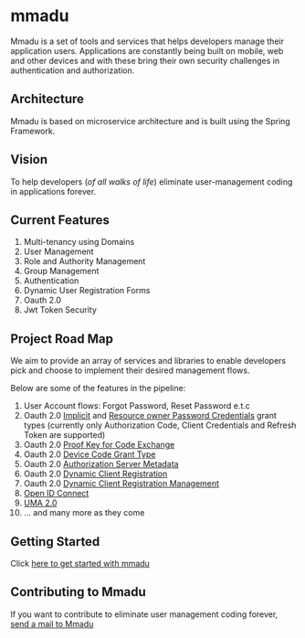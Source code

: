 # mmadu

Mmadu is a set of tools and services that helps developers manage their application users. Applications are constantly
being built on mobile, web and other devices and with these bring their own security challenges in authentication and
authorization.

## Architecture

Mmadu is based on microservice architecture and is built using the Spring Framework.

## Vision

To help developers (*of all walks of life*) eliminate user-management coding in applications forever.

## Current Features

1. Multi-tenancy using Domains
2. User Management
3. Role and Authority Management
4. Group Management
5. Authentication
6. Dynamic User Registration Forms
7. Oauth 2.0
8. Jwt Token Security

## Project Road Map

We aim to provide an array of services and libraries to enable developers pick and choose to implement
their desired management flows.

Below are some of the features in the pipeline:

1. User Account flows: Forgot Password, Reset Password e.t.c
2. Oauth 2.0 [Implicit](https://tools.ietf.org/html/rfc6749#section-1.3.2) and
[Resource owner Password Credentials](https://tools.ietf.org/html/rfc6749#section-1.3.3) grant types
(currently only Authorization Code, Client Credentials and Refresh Token are supported)
3. Oauth 2.0 [Proof Key for Code Exchange](https://tools.ietf.org/html/rfc7636)
4. Oauth 2.0 [Device Code Grant Type](https://tools.ietf.org/html/rfc8628#section-3.4)
5. Oauth 2.0 [Authorization Server Metadata](https://tools.ietf.org/html/rfc8414)
6. Oauth 2.0 [Dynamic Client Registration](https://tools.ietf.org/html/rfc7591)
7. Oauth 2.0 [Dynamic Client Registration Management](https://tools.ietf.org/html/rfc7592)
8. [Open ID Connect](https://https://openid.net/connect/)
9. [UMA 2.0](https://docs.kantarainitiative.org/uma/wg/rec-oauth-uma-grant-2.0.html)
10. ... and many more as they come

## Getting Started

Click [here to get started with mmadu](https://geraldoyudo.github.io/mmadu)

## Contributing to Mmadu

If you want to contribute to eliminate user management coding forever, [send a mail to Mmadu](mailto:mmadu.auth@gmail.com)